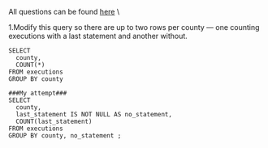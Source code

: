 All questions can be found [here](https://selectstarsql.com/longtail.html) \

1.Modify this query so there are up to two rows per county — one counting executions with a last statement and another without.
```
SELECT
  county,
  COUNT(*)
FROM executions
GROUP BY county

###My attempt###
SELECT
  county,
  last_statement IS NOT NULL AS no_statement,
  COUNT(last_statement)
FROM executions
GROUP BY county, no_statement ;

```
